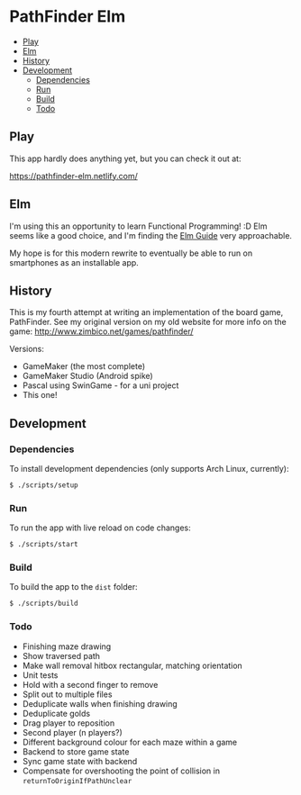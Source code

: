 # PathFinder Elm

<!-- MarkdownTOC autolink=true -->

- [Play](#play)
- [Elm](#elm)
- [History](#history)
- [Development](#development)
    - [Dependencies](#dependencies)
    - [Run](#run)
    - [Build](#build)
    - [Todo](#todo)

<!-- /MarkdownTOC -->

## Play

This app hardly does anything yet, but you can check it out at:

https://pathfinder-elm.netlify.com/

## Elm

I'm using this an opportunity to learn Functional Programming! :D Elm seems like a good choice, and I'm finding the [Elm Guide](https://guide.elm-lang.org/) very approachable.

My hope is for this modern rewrite to eventually be able to run on smartphones as an installable app.

## History

This is my fourth attempt at writing an implementation of the board game, PathFinder. See my original version on my old website for more info on the game: http://www.zimbico.net/games/pathfinder/

Versions:

- GameMaker (the most complete)
- GameMaker Studio (Android spike)
- Pascal using SwinGame - for a uni project
- This one!

## Development

### Dependencies

To install development dependencies (only supports Arch Linux, currently):

```bash
$ ./scripts/setup
```

### Run

To run the app with live reload on code changes:

```bash
$ ./scripts/start
```

### Build

To build the app to the `dist` folder:

```bash
$ ./scripts/build
```

### Todo

- Finishing maze drawing
- Show traversed path
- Make wall removal hitbox rectangular, matching orientation
- Unit tests
- Hold with a second finger to remove
- Split out to multiple files
- Deduplicate walls when finishing drawing
- Deduplicate golds
- Drag player to reposition
- Second player (n players?)
- Different background colour for each maze within a game
- Backend to store game state
- Sync game state with backend
- Compensate for overshooting the point of collision in `returnToOriginIfPathUnclear`
